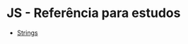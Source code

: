 # JS - Referência para estudos

-  [Strings](https://github.com/ananopaisdojavascript/javascript-referencia/blob/main/strings.md)